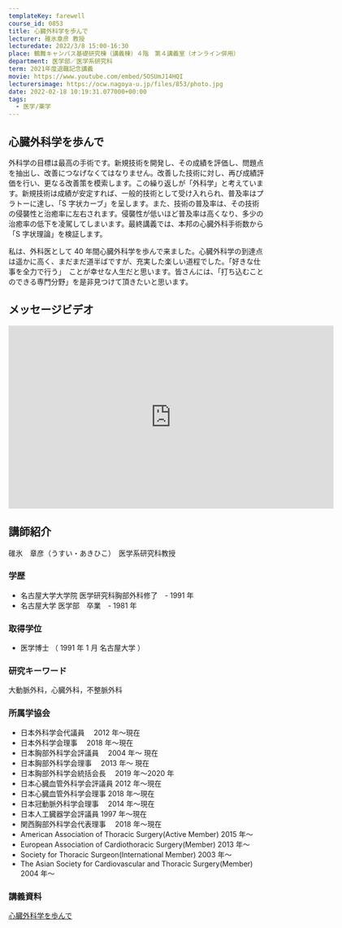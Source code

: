 ```yaml
---
templateKey: farewell
course_id: 0853
title: 心臓外科学を歩んで
lecturer: 碓氷章彦 教授
lecturedate: 2022/3/8 15:00-16:30
place: 鶴舞キャンパス基礎研究棟（講義棟）４階　第４講義室（オンライン併用）
department: 医学部／医学系研究科
term: 2021年度退職記念講義
movie: https://www.youtube.com/embed/5OSUmJ14HQI
lecturersimage: https://ocw.nagoya-u.jp/files/853/photo.jpg
date: 2022-02-18 10:19:31.077000+00:00
tags:
  - 医学/薬学
---
```


## 心臓外科学を歩んで

外科学の目標は最高の手術です。新規技術を開発し、その成績を評価し、問題点を抽出し、改善につなげなくてはなりません。改善した技術に対し、再び成績評価を行い、更なる改善策を模索します。この繰り返しが「外科学」と考えています。新規技術は成績が安定すれば、一般的技術として受け入れられ、普及率はプラトーに達し、「S 字状カーブ」を呈します。また、技術の普及率は、その技術の侵襲性と治癒率に左右されます。侵襲性が低いほど普及率は高くなり、多少の治癒率の低下を凌駕してしまいます。最終講義では、本邦の心臓外科手術数から「S 字状理論」を検証します。

私は、外科医として 40 年間心臓外科学を歩んで来ました。心臓外科学の到達点は遥かに高く、まだまだ道半ばですが、充実した楽しい道程でした。「好きな仕事を全力で行う」　ことが幸せな人生だと思います。皆さんには、「打ち込むことのできる専門分野」を是非見つけて頂きたいと思います。

## メッセージビデオ

<iframe src="https://www.youtube.com/embed/xHVf1ycAlrc" width="640" height="360" frameborder="0" allowfullscreen></iframe>

## 講師紹介

碓氷　章彦（うすい・あきひこ）　医学系研究科教授

### 学歴

- 名古屋大学大学院 医学研究科胸部外科修了　- 1991 年
- 名古屋大学 医学部　卒業　- 1981 年

### 取得学位

- 医学博士 （ 1991 年 1 月 名古屋大学 ）

### 研究キーワード

大動脈外科，心臓外科，不整脈外科

### 所属学協会

- 日本外科学会代議員　 2012 年～現在
- 日本外科学会理事　 2018 年〜現在
- 日本胸部外科学会評議員　 2004 年～ 現在
- 日本胸部外科学会理事　 2013 年〜 現在
- 日本胸部外科学会統括会長　 2019 年〜2020 年
- 日本心臓血管外科学会評議員 2012 年～現在
- 日本心臓血管外科学会理事 2018 年〜現在
- 日本冠動脈外科学会理事　 2014 年〜現在
- 日本人工臓器学会評議員 1997 年～現在
- 関西胸部外科学会代表理事　 2018 年〜現在
- American Association of Thoracic Surgery(Active Member) 2015 年〜
- European Association of Cardiothoracic Surgery(Member) 2013 年〜
- Society for Thoracic Surgeon(International Member) 2003 年～
- The Asian Society for Cardiovascular and Thoracic Surgery(Member) 2004 年～

### 講義資料

[心臓外科学を歩んで](https://ocw.nagoya-u.jp/files/853/slide1.pdf)
